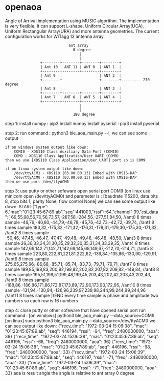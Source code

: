 # openaoa
Angle of Arrival implementation using MUSIC algorithm. The implementation is very flexible. It can support L-shape, Uniform Circular Array(UCA), Uniform Rectangular Array(URA) and more antenna geometries. The current configuration works for WiTagg 12 antenna array.

                                 ant array
                                   0 degree
                                      |
                                      |
                    +--------+--------+--------+--------+
                    | Ant 10 | ANT 11 | ANT 0  | ANT 1  |
                    +--------+--------+--------+--------+
                    | Ant 9  |                 | ANT 2  |
                    +--------+                 +--------+--------- 270 degree
                    | Ant 8  |                 | ANT 3  |
                    +--------+--------+--------+--------+
                    | Ant 7  | ANT 6  | ANT 5  | ANT 4  |
                    +--------+--------+--------+--------+
                                      |
                                      |
                                   180 degree


step 1:
    install numpy : pip3 install numpy
    install pyserial : pip3 install pyserial

step 2:
    run command : python3 ble_aoa_main.py --l, we can see some output
    
    if on windows system output like down:
        COM10 - XDS110 Class Auxiliary Data Port (COM10)
        COM9 - XDS110 Class Application/User UART (COM9)
    then we use [XDS110 Class Application/User UART] port so is COM9

    if on linux system output like down:
        /dev/ttyACM1 - XDS110 (03.00.00.13) Embed with CMSIS-DAP
        /dev/ttyACM0 - XDS110 (03.00.00.13) Embed with CMSIS-DAP
    then we use port /dev/ttyACM0

step 3:
    use putty or other sofeware open serial port COM9 (on linux use minicom open /dev/ttyACM0) and parameter is : [baudrate 115200, data bits 8, stop bits 1, parity None, flow control None]
    we can see some output like down:
        START{"type": 6,"mac":"01:23:45:67:89:ab","seq":441003,"rssi":-64,"channel":39,"csi_data":[
        69,55,68,56,70,56,73,57,-287,58,-284,56,-277,51,84,50,                           //ant0 8 times sample
        -46,79,-46,80,-44,79,-46,78,-45,76,-42,73,-42,72,-39,74,                         //ant1 8 times sample
        183,32,-175,32,-171,32,-176,31,-178,31,-179,30,-175,30,-171,32,                  //ant2 8 times sample
        -50,46,-47,45,-46,47,-47,47,-49,48,-49,46,-46,48,-48,50,                         //ant3 8 times sample
        36,36,33,34,31,30,35,29,32,30,35,31,34,33,39,35,                                 //ant4 8 times sample
        142,69,142,71,142,71,142,69,145,68,149,67,-212,70,-214,71,                       //ant5 8 times sample
        223,80,222,81,221,81,222,82,-136,84,-135,86,-130,90,-129,91,                     //ant6 8 times sample
        275,65,275,66,-86,68,-85,71,-85,74,-83,73,-79,71,-79,71,                         //ant7 8 times sample
        199,85,198,83,200,82,199,82,202,82,207,82,209,82,-149,84,                        //ant8 8 times sample
        195,51,198,51,199,48,199,45,203,43,202,42,203,43,202,43,                         //ant9 8 times sample
        -188,86,-186,86,171,86,172,87,173,89,172,90,173,93,172,95,                       //ant10 8 times sample
        -131,94,-130,94,-126,96,239,97,239,98,244,99,244,99,244,96                       //ant11 8 times sample
        ]}END
    every time sample is phase and amplitude two numbers so each row is 16 numbers

step 4:
    close putty or other sofeware that have opened serial port
    run command :
        [on windows] python3 ble_aoa_main.py --data_source=COM9
        [on linux] sudo python3 ble_aoa_main.py --data_source=/dev/ttyACM0
    we can see output like down:
        {"recv_time": "1972-03-24 15:06:38", "mac": "01:23:45:67:89:ab", "seq": 446194, "rssi": -64, "freq": 2480000000, "aoa": 39}
        {"recv_time": "1972-03-24 15:06:38", "mac": "01:23:45:67:89:ab", "seq": 446195, "rssi": -68, "freq": 2480000000, "aoa": 36}
        {"recv_time": "1972-03-24 15:06:38", "mac": "01:23:45:67:89:ab", "seq": 446196, "rssi": -68, "freq": 2480000000, "aoa": 33}
        {"recv_time": "1972-03-24 15:06:39", "mac": "01:23:45:67:89:ab", "seq": 446197, "rssi": -71, "freq": 2480000000, "aoa": 33}
        {"recv_time": "1972-03-24 15:06:39", "mac": "01:23:45:67:89:ab", "seq": 446198, "rssi": -71, "freq": 2480000000, "aoa": 33}
    aoa is result angle the angle is relative to ant array 0 degree
